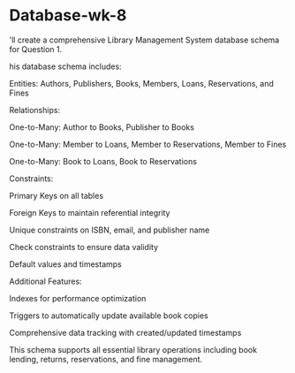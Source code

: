 # Database-wk-8
'll create a comprehensive Library Management System database schema for Question 1.

his database schema includes:

Entities: Authors, Publishers, Books, Members, Loans, Reservations, and Fines

Relationships:

One-to-Many: Author to Books, Publisher to Books

One-to-Many: Member to Loans, Member to Reservations, Member to Fines

One-to-Many: Book to Loans, Book to Reservations

Constraints:

Primary Keys on all tables

Foreign Keys to maintain referential integrity

Unique constraints on ISBN, email, and publisher name

Check constraints to ensure data validity

Default values and timestamps

Additional Features:

Indexes for performance optimization

Triggers to automatically update available book copies

Comprehensive data tracking with created/updated timestamps

This schema supports all essential library operations including book lending, returns, reservations, and fine management.
